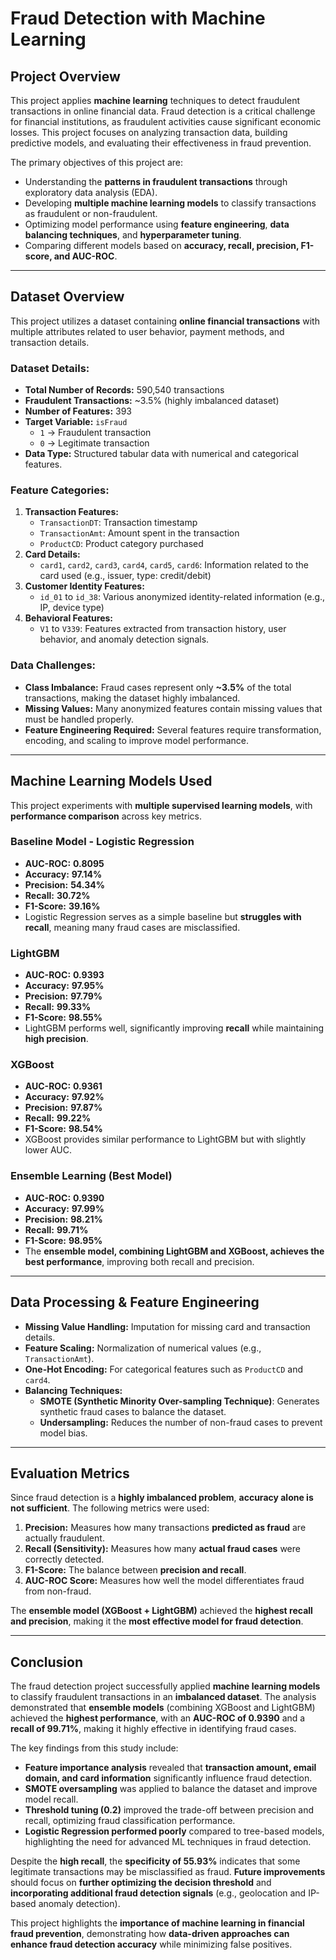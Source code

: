 # Fraud Detection with Machine Learning

## Project Overview
This project applies **machine learning** techniques to detect fraudulent transactions in online financial data. Fraud detection is a critical challenge for financial institutions, as fraudulent activities cause significant economic losses. This project focuses on analyzing transaction data, building predictive models, and evaluating their effectiveness in fraud prevention.

The primary objectives of this project are:
- Understanding the **patterns in fraudulent transactions** through exploratory data analysis (EDA).
- Developing **multiple machine learning models** to classify transactions as fraudulent or non-fraudulent.
- Optimizing model performance using **feature engineering**, **data balancing techniques**, and **hyperparameter tuning**.
- Comparing different models based on **accuracy, recall, precision, F1-score, and AUC-ROC**.

---

## Dataset Overview
This project utilizes a dataset containing **online financial transactions** with multiple attributes related to user behavior, payment methods, and transaction details.

### Dataset Details:
- **Total Number of Records:** 590,540 transactions
- **Fraudulent Transactions:** ~3.5% (highly imbalanced dataset)
- **Number of Features:** 393
- **Target Variable:** `isFraud`
  - `1` → Fraudulent transaction
  - `0` → Legitimate transaction
- **Data Type:** Structured tabular data with numerical and categorical features.

### Feature Categories:
1. **Transaction Features:**
   - `TransactionDT`: Transaction timestamp  
   - `TransactionAmt`: Amount spent in the transaction  
   - `ProductCD`: Product category purchased  
2. **Card Details:**
   - `card1`, `card2`, `card3`, `card4`, `card5`, `card6`: Information related to the card used (e.g., issuer, type: credit/debit)
3. **Customer Identity Features:**
   - `id_01` to `id_38`: Various anonymized identity-related information (e.g., IP, device type)
4. **Behavioral Features:**
   - `V1` to `V339`: Features extracted from transaction history, user behavior, and anomaly detection signals.

### Data Challenges:
- **Class Imbalance:** Fraud cases represent only **~3.5%** of the total transactions, making the dataset highly imbalanced.  
- **Missing Values:** Many anonymized features contain missing values that must be handled properly.  
- **Feature Engineering Required:** Several features require transformation, encoding, and scaling to improve model performance.

---

## Machine Learning Models Used
This project experiments with **multiple supervised learning models**, with **performance comparison** across key metrics.

### **Baseline Model - Logistic Regression**
- **AUC-ROC:** **0.8095**
- **Accuracy:** **97.14%**
- **Precision:** **54.34%**
- **Recall:** **30.72%**
- **F1-Score:** **39.16%**
- Logistic Regression serves as a simple baseline but **struggles with recall**, meaning many fraud cases are misclassified.

### **LightGBM**
- **AUC-ROC:** **0.9393**
- **Accuracy:** **97.95%**
- **Precision:** **97.79%**
- **Recall:** **99.33%**
- **F1-Score:** **98.55%**
- LightGBM performs well, significantly improving **recall** while maintaining **high precision**.

### **XGBoost**
- **AUC-ROC:** **0.9361**
- **Accuracy:** **97.92%**
- **Precision:** **97.87%**
- **Recall:** **99.22%**
- **F1-Score:** **98.54%**
- XGBoost provides similar performance to LightGBM but with slightly lower AUC.

### **Ensemble Learning (Best Model)**
- **AUC-ROC:** **0.9390**
- **Accuracy:** **97.99%**
- **Precision:** **98.21%**
- **Recall:** **99.71%**
- **F1-Score:** **98.95%**
- The **ensemble model, combining LightGBM and XGBoost, achieves the best performance**, improving both recall and precision.

---

## Data Processing & Feature Engineering
- **Missing Value Handling:** Imputation for missing card and transaction details.
- **Feature Scaling:** Normalization of numerical values (e.g., `TransactionAmt`).
- **One-Hot Encoding:** For categorical features such as `ProductCD` and `card4`.
- **Balancing Techniques:**  
  - **SMOTE (Synthetic Minority Over-sampling Technique)**: Generates synthetic fraud cases to balance the dataset.  
  - **Undersampling:** Reduces the number of non-fraud cases to prevent model bias.  

---

## Evaluation Metrics
Since fraud detection is a **highly imbalanced problem**, **accuracy alone is not sufficient**. The following metrics were used:

1. **Precision:** Measures how many transactions **predicted as fraud** are actually fraudulent.
2. **Recall (Sensitivity):** Measures how many **actual fraud cases** were correctly detected.
3. **F1-Score:** The balance between **precision and recall**.
4. **AUC-ROC Score:** Measures how well the model differentiates fraud from non-fraud.

The **ensemble model (XGBoost + LightGBM)** achieved the **highest recall and precision**, making it the **most effective model for fraud detection**.

---

## Conclusion
The fraud detection project successfully applied **machine learning models** to classify fraudulent transactions in an **imbalanced dataset**. The analysis demonstrated that **ensemble models** (combining XGBoost and LightGBM) achieved the **highest performance**, with an **AUC-ROC of 0.9390** and a **recall of 99.71%**, making it highly effective in identifying fraud cases.  

The key findings from this study include:  
- **Feature importance analysis** revealed that **transaction amount, email domain, and card information** significantly influence fraud detection.  
- **SMOTE oversampling** was applied to balance the dataset and improve model recall.  
- **Threshold tuning (0.2)** improved the trade-off between precision and recall, optimizing fraud classification performance.  
- **Logistic Regression performed poorly** compared to tree-based models, highlighting the need for advanced ML techniques in fraud detection.  

Despite the **high recall**, the **specificity of 55.93%** indicates that some legitimate transactions may be misclassified as fraud. **Future improvements** should focus on **further optimizing the decision threshold** and **incorporating additional fraud detection signals** (e.g., geolocation and IP-based anomaly detection).  

This project highlights the **importance of machine learning in financial fraud prevention**, demonstrating how **data-driven approaches can enhance fraud detection accuracy** while minimizing false positives.
